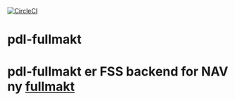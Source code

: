 [![CircleCI](https://circleci.com/gh/navikt/pdl-fullmakt.svg?style=svg)](https://circleci.com/gh/navikt/pdl-fullmakt)

# pdl-fullmakt
# pdl-fullmakt er FSS backend for NAV ny [fullmakt](https://github.com/navikt/pdl-fullmakt-ui)
